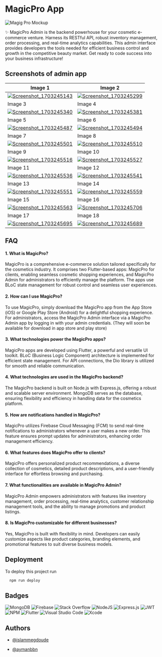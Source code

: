 
# MagicPro App 

![Magig Pro Mockup](https://github.com/islammegdoude/magicpro/assets/78706966/2de39885-fa74-4cf8-b6b6-3cf8ee349ebf)

✨ MagicPro Admin is the backend powerhouse for your cosmetic e-commerce venture. Harness its RESTful API, robust inventory management, order processing, and real-time analytics capabilities. This admin interface provides developers the tools needed for efficient business control and growth in the competitive beauty market. Get ready to code success into your business infrastructure!

## Screenshots of admin app 

| Image 1 | Image 2 |
|---------|---------|
| [![Screenshot_1703245143](https://github.com/islammegdoude/magicpro/assets/78706966/0206b4b5-3fb3-403c-91ec-2aadfaf7347f)](https://github.com/islammegdoude/magicpro) | [![Screenshot_1703245299](https://github.com/islammegdoude/magicpro/assets/78706966/6b1f24a3-cb5f-4bd9-b0b4-6433114018bf)](https://github.com/islammegdoude/magicpro) |
| Image 3 | Image 4 |
| [![Screenshot_1703245340](https://github.com/islammegdoude/magicpro/assets/78706966/6dc2fcc3-1c7f-4b20-a4b3-289a409a319b)](https://github.com/islammegdoude/magicpro) | [![Screenshot_1703245381](https://github.com/islammegdoude/magicpro/assets/78706966/0d65e3d8-f772-4e03-a65f-76cc884b37cd)](https://github.com/islammegdoude/magicpro) |
| Image 5 | Image 6 |
| [![Screenshot_1703245487](https://github.com/islammegdoude/magicpro/assets/78706966/fd77ff0e-da75-45ee-8539-71ef20949c40)](https://github.com/islammegdoude/magicpro) | [![Screenshot_1703245494](https://github.com/islammegdoude/magicpro/assets/78706966/92e5d0bc-fbc3-4f23-8ccd-50b154e86655)](https://github.com/islammegdoude/magicpro) |
| Image 7 | Image 8 |
| [![Screenshot_1703245501](https://github.com/islammegdoude/magicpro/assets/78706966/a916e02e-02fa-4a60-a409-b4b1b9a59359)](https://github.com/islammegdoude/magicpro) | [![Screenshot_1703245510](https://github.com/islammegdoude/magicpro/assets/78706966/00c6af94-0940-406b-843d-5b66bf15d2ca)](https://github.com/islammegdoude/magicpro) |
| Image 9 | Image 10 |
| [![Screenshot_1703245516](https://github.com/islammegdoude/magicpro/assets/78706966/ca70e2df-0220-4b3b-b9a8-6d7392c91c9f)](https://github.com/islammegdoude/magicpro) | [![Screenshot_1703245527](https://github.com/islammegdoude/magicpro/assets/78706966/3e161564-63e2-48f4-84db-50c58eef2cb5)](https://github.com/islammegdoude/magicpro) |
| Image 11 | Image 12 |
| [![Screenshot_1703245536](https://github.com/islammegdoude/magicpro/assets/78706966/a7e9cd38-8607-4605-a7df-c98f58daf8d5)](https://github.com/islammegdoude/magicpro) | [![Screenshot_1703245541](https://github.com/islammegdoude/magicpro/assets/78706966/770fa791-9933-42a5-b8f2-10e31fc8e0b2)](https://github.com/islammegdoude/magicpro) |
| Image 13 | Image 14 |
| [![Screenshot_1703245551](https://github.com/islammegdoude/magicpro/assets/78706966/3d0eac06-4b18-45a0-9fc3-1899c6b338f7)](https://github.com/islammegdoude/magicpro) | [![Screenshot_1703245559](https://github.com/islammegdoude/magicpro/assets/78706966/88e39010-11f5-4f24-a373-d55152e11662)](https://github.com/islammegdoude/magicpro) |
| Image 15 | Image 16 |
| [![Screenshot_1703245563](https://github.com/islammegdoude/magicpro/assets/78706966/23a624e1-159b-478e-96b3-21c3d01ad6bb)](https://github.com/islammegdoude/magicpro) | [![Screenshot_1703245706](https://github.com/islammegdoude/magicpro/assets/78706966/73b9e261-eebc-4016-b447-b0922fd1c4ec)](https://github.com/islammegdoude/magicpro) |
| Image 17 | Image 18 |
| [![Screenshot_1703245695](https://github.com/islammegdoude/magicpro/assets/78706966/096a64e3-976b-4dcc-a3d6-b9b174d609e2)](https://github.com/islammegdoude/magicpro) | [![Screenshot_1703245689](https://github.com/islammegdoude/magicpro/assets/78706966/06fccb4d-fbc5-4e97-ab3c-6d553305528c)](https://github.com/islammegdoude/magicpro) |



## FAQ

#### 1. What is MagicPro?

MagicPro is a comprehensive e-commerce solution tailored specifically for the cosmetics industry. It comprises two Flutter-based apps: MagicPro for clients, enabling seamless cosmetic shopping experiences, and MagicPro Admin for administrators to efficiently manage the platform. The apps use BLoC state management for robust control and seamless user experiences.

#### 2. How can I use MagicPro?

To use MagicPro, simply download the MagicPro app from the App Store (iOS) or Google Play Store (Android) for a delightful shopping experience. For administrators, access the MagicPro Admin interface via a MagicPro Admin app by logging in with your admin credentials. (They will soon be available for download in app store and play store)

#### 3. What technologies power the MagicPro apps?

MagicPro apps are developed using Flutter, a powerful and versatile UI toolkit. BLoC (Business Logic Component) architecture is implemented for efficient state management. For API connections, the Dio library is utilized for smooth and reliable communication.

#### 4. What technologies are used in the MagicPro backend?

The MagicPro backend is built on Node.js with Express.js, offering a robust and scalable server environment. MongoDB serves as the database, ensuring flexibility and efficiency in handling data for the cosmetics platform.

#### 5. How are notifications handled in MagicPro?
MagicPro utilizes Firebase Cloud Messaging (FCM) to send real-time notifications to administrators whenever a user makes a new order. This feature ensures prompt updates for administrators, enhancing order management efficiency.

#### 6. What features does MagicPro offer to clients?

MagicPro offers personalized product recommendations, a diverse collection of cosmetics, detailed product descriptions, and a user-friendly interface for effortless browsing and purchasing.

#### 7. What functionalities are available in MagicPro Admin?

MagicPro Admin empowers administrators with features like inventory management, order processing, real-time analytics, customer relationship management tools, and the ability to manage promotions and product listings.


#### 8. Is MagicPro customizable for different businesses?

Yes, MagicPro is built with flexibility in mind. Developers can easily customize aspects like product categories, branding elements, and promotional features to suit diverse business models.


## Deployment

To deploy this project run

```bash
  npm run deploy
```


## Badges

![MongoDB](https://img.shields.io/badge/MongoDB-%234ea94b.svg?style=for-the-badge&logo=mongodb&logoColor=white) ![Firebase](https://img.shields.io/badge/Firebase-039BE5?style=for-the-badge&logo=Firebase&logoColor=white) ![Stack Overflow](https://img.shields.io/badge/-Stackoverflow-FE7A16?style=for-the-badge&logo=stack-overflow&logoColor=white) ![NodeJS](https://img.shields.io/badge/node.js-6DA55F?style=for-the-badge&logo=node.js&logoColor=white) ![Express.js](https://img.shields.io/badge/express.js-%23404d59.svg?style=for-the-badge&logo=express&logoColor=%2361DAFB) ![JWT](https://img.shields.io/badge/JWT-black?style=for-the-badge&logo=JSON%20web%20tokens) ![NPM](https://img.shields.io/badge/NPM-%23CB3837.svg?style=for-the-badge&logo=npm&logoColor=white) ![Flutter](https://img.shields.io/badge/Flutter-%2302569B.svg?style=for-the-badge&logo=Flutter&logoColor=white) ![Visual Studio Code](https://img.shields.io/badge/Visual%20Studio%20Code-0078d7.svg?style=for-the-badge&logo=visual-studio-code&logoColor=white) ![Xcode](https://img.shields.io/badge/Xcode-007ACC?style=for-the-badge&logo=Xcode&logoColor=white)


## Authors

- [@islammegdoude](https://www.github.com/islammegdoude)


- [@aymanbbn](https://github.com/aymen-bnn)
